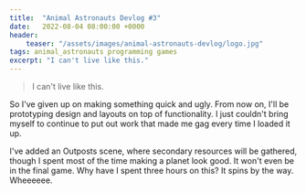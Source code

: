 ```yaml
---
title:  "Animal Astronauts Devlog #3"
date:   2022-08-04 08:00:00 +0000
header:
    teaser: "/assets/images/animal-astronauts-devlog/logo.jpg"
tags: animal_astronauts programming games
excerpt: "I can't live like this."
---
```


> I can't live like this.

So I've given up on making something quick and ugly. From now on, I'll be prototyping design and layouts on top of functionality. I just couldn't bring myself to continue to put out work that made me gag every time I loaded it up.

I've added an Outposts scene, where secondary resources will be gathered, though I spent most of the time making a planet look good. It won't even be in the final game. Why have I spent three hours on this? It spins by the way. Wheeeeee.
